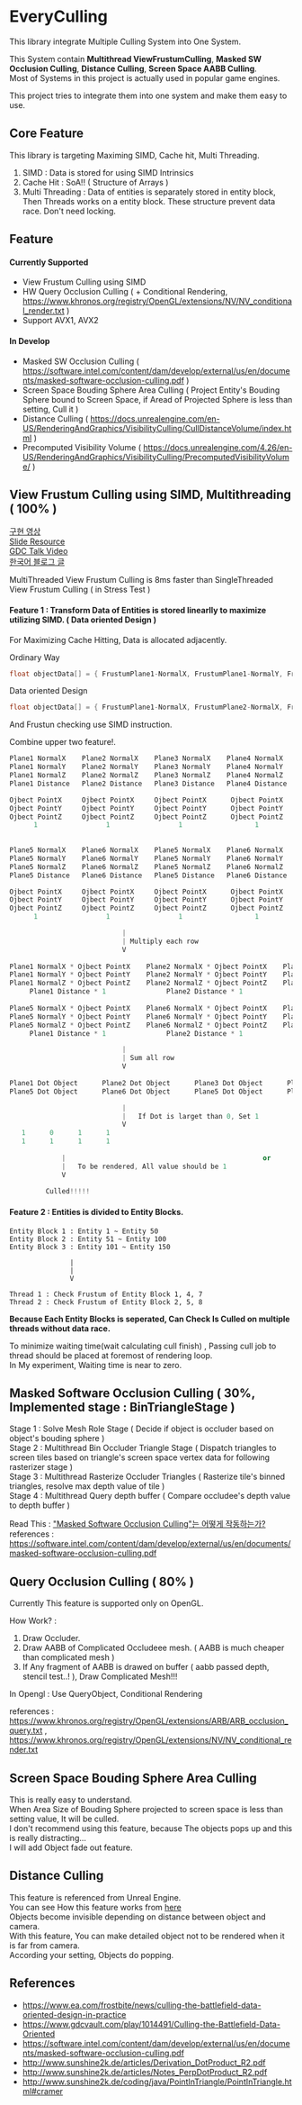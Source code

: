 # EveryCulling

This library integrate Multiple Culling System into One System.      

This System contain **Multithread ViewFrustumCulling**, **Masked SW Occlusion Culling**, **Distance Culling**, **Screen Space AABB Culling**.         
Most of Systems in this project is actually used in popular game engines.       

This project tries to integrate them into one system and make them easy to use.      

## Core Feature 
This library is targeting Maximing SIMD, Cache hit, Multi Threading.       
1. SIMD : Data is stored for using SIMD Intrinsics
2. Cache Hit : SoA!! ( Structure of Arrays )
3. Multi Threading : Data of entities is separately stored in entity block, Then Threads works on a entity block. These structure prevent data race. Don't need locking.

## Feature

#### Currently Supported
- View Frustum Culling using SIMD
- HW Query Occlusion Culling ( + Conditional Rendering, https://www.khronos.org/registry/OpenGL/extensions/NV/NV_conditional_render.txt )  
- Support AVX1, AVX2 

#### In Develop
- Masked SW Occlusion Culling ( https://software.intel.com/content/dam/develop/external/us/en/documents/masked-software-occlusion-culling.pdf )          
- Screen Space Bouding Sphere Area Culling ( Project Entity's Bouding Sphere bound to Screen Space, if Aread of Projected Sphere is less than setting, Cull it )    
- Distance Culling ( https://docs.unrealengine.com/en-US/RenderingAndGraphics/VisibilityCulling/CullDistanceVolume/index.html )  
- Precomputed Visibility Volume ( https://docs.unrealengine.com/4.26/en-US/RenderingAndGraphics/VisibilityCulling/PrecomputedVisibilityVolume/ )                          
              

## View Frustum Culling using SIMD, Multithreading ( 100% )

[구현 영상](https://youtu.be/G-IFukD2bNg)         
[Slide Resource](https://www.ea.com/frostbite/news/culling-the-battlefield-data-oriented-design-in-practice)        
[GDC Talk Video](https://www.gdcvault.com/play/1014491/Culling-the-Battlefield-Data-Oriented)   
[한국어 블로그 글](https://sungjjinkang.github.io/doom/c++/computergraphics/game/2021/04/02/viewfrustumculling.html)    

MultiThreaded View Frustum Culling is 8ms faster than SingleThreaded View Frustum Culling ( in Stress Test )

#### Feature 1 : Transform Data of Entities is stored linearlly to maximize utilizing SIMD. ( **Data oriented Design** )       
For Maximizing Cache Hitting, Data is allocated adjacently.     

Ordinary Way
```c++
float objectData[] = { FrustumPlane1-NormalX, FrustumPlane1-NormalY, FrustumPlane1-NormalZ, FrustumPlane1-Distance, FrustumPlane2-NormalX, FrustumPlane2-NormalY, FrustumPlane2-NormalZ, FrustumPlane2-Distance, FrustumPlane3-NormalX, FrustumPlane3-NormalY, FrustumPlane3-NormalZ, FrustumPlane3-Distance, FrustumPlane4-NormalX, FrustumPlane4-NormalY, FrustumPlane4-NormalZ, FrustumPlane4-Distance }
```

Data oriented Design
```c++
float objectData[] = { FrustumPlane1-NormalX, FrustumPlane2-NormalX, FrustumPlane3-NormalX, FrustumPlane4-NormalX, FrustumPlane1-NormalY, FrustumPlane2-NormalY, FrustumPlane3-NormalY, FrustumPlane4-NormalY, FrustumPlane1-NormalZ, FrustumPlane2-NormalZ, FrustumPlane3-NormalZ, FrustumPlane4-NormalZ, FrustumPlane1-Distance, FrustumPlane2-Distance, FrustumPlane3-Distance, FrustumPlane4-Distance }
```

And Frustun checking use SIMD instruction.   

Combine upper two feature!.    
```c++
Plane1 NormalX    Plane2 NormalX    Plane3 NormalX    Plane4 NormalX     
Plane1 NormalY    Plane2 NormalY    Plane3 NormalY    Plane4 NormalY     
Plane1 NormalZ    Plane2 NormalZ    Plane3 NormalZ    Plane4 NormalZ     
Plane1 Distance   Plane2 Distance   Plane3 Distance   Plane4 Distance     

Ojbect PointX     Ojbect PointX     Ojbect PointX      Ojbect PointX
Ojbect PointY     Ojbect PointY     Ojbect PointY      Ojbect PointY
Ojbect PointZ     Ojbect PointZ     Ojbect PointZ      Ojbect PointZ
      1                 1                 1                  1
      
      
Plane5 NormalX    Plane6 NormalX    Plane5 NormalX    Plane6 NormalX     
Plane5 NormalY    Plane6 NormalY    Plane5 NormalY    Plane6 NormalY     
Plane5 NormalZ    Plane6 NormalZ    Plane5 NormalZ    Plane6 NormalZ     
Plane5 Distance   Plane6 Distance   Plane5 Distance   Plane6 Distance     

Ojbect PointX     Ojbect PointX     Ojbect PointX      Ojbect PointX
Ojbect PointY     Ojbect PointY     Ojbect PointY      Ojbect PointY
Ojbect PointZ     Ojbect PointZ     Ojbect PointZ      Ojbect PointZ
      1                 1                 1                  1

                            |
                            | Multiply each row
                            V
                                    
Plane1 NormalX * Ojbect PointX    Plane2 NormalX * Ojbect PointX    Plane3 NormalX * Ojbect PointX    Plane4 NormalX * Ojbect PointX     
Plane1 NormalY * Ojbect PointY    Plane2 NormalY * Ojbect PointY    Plane3 NormalY * Ojbect PointY    Plane4 NormalY * Ojbect PointY
Plane1 NormalZ * Ojbect PointZ    Plane2 NormalZ * Ojbect PointZ    Plane3 NormalZ * Ojbect PointZ    Plane4 NormalZ * Ojbect PointZ
     Plane1 Distance * 1               Plane2 Distance * 1               Plane3 Distance * 1               Plane4 Distance * 1   
     
Plane5 NormalX * Ojbect PointX    Plane6 NormalX * Ojbect PointX    Plane5 NormalX * Ojbect PointX    Plane6 NormalX * Ojbect PointX     
Plane5 NormalY * Ojbect PointY    Plane6 NormalY * Ojbect PointY    Plane5 NormalY * Ojbect PointY    Plane6 NormalY * Ojbect PointY
Plane5 NormalZ * Ojbect PointZ    Plane6 NormalZ * Ojbect PointZ    Plane5 NormalZ * Ojbect PointZ    Plane6 NormalZ * Ojbect PointZ
     Plane1 Distance * 1               Plane2 Distance * 1               Plane3 Distance * 1               Plane4 Distance * 1   

                            |
                            | Sum all row
                            V
                        
Plane1 Dot Object      Plane2 Dot Object      Plane3 Dot Object      Plane4 Dot Object
Plane5 Dot Object      Plane6 Dot Object      Plane5 Dot Object      Plane6 Dot Object

                            |
                            |   If Dot is larget than 0, Set 1
                            V
   1      0      1      1                                                1      1      1      1                                                                  
   1      1      1      1                                                1      1      1      1
                                                                         
             |                                                 or                  |
             |   To be rendered, All value should be 1                             |   To be rendered, All value should be 1
             V                                                                     V
                                                                         
         Culled!!!!!                                                            Rendered
```


#### Feature 2 : Entities is divided to Entity Blocks.        
```
Entity Block 1 : Entity 1 ~ Entity 50 
Entity Block 2 : Entity 51 ~ Entity 100 
Entity Block 3 : Entity 101 ~ Entity 150
      
               |
               |
               V
             
Thread 1 : Check Frustum of Entity Block 1, 4, 7
Thread 2 : Check Frustum of Entity Block 2, 5, 8
```

**Because Each Entity Blocks is seperated, Can Check Is Culled on multiple threads without data race.** 

To minimize waiting time(wait calculating cull finish) , Passing cull job to thread should be placed at foremost of rendering loop.      
In My experiment, Waiting time is near to zero.

## Masked Software Occlusion Culling ( 30%, Implemented stage : BinTriangleStage )             
             
Stage 1 : Solve Mesh Role Stage ( Decide if object is occluder based on object's bouding sphere )             
Stage 2 : Multithread Bin Occluder Triangle Stage ( Dispatch triangles to screen tiles based on triangle's screen space vertex data for following rasterizer stage )             
Stage 3 : Multithread Rasterize Occluder Triangles ( Rasterize tile's binned triangles, resolve max depth value of tile )             
Stage 4 : Multithread Query depth buffer ( Compare occludee's depth value to depth buffer )             
             
Read This : ["Masked Software Occlusion Culling"는 어떻게 작동하는가?](https://github.com/SungJJinKang/EveryCulling/blob/main/CullingModule/MaskedSWOcclusionCulling/MaskedSWOcclusionCulling_HowWorks.md)           
references : https://software.intel.com/content/dam/develop/external/us/en/documents/masked-software-occlusion-culling.pdf         

## Query Occlusion Culling ( 80% )

Currently This feature is supported only on OpenGL.       

How Work? :       
1. Draw Occluder.        
2. Draw AABB of Complicated Occludeee mesh. ( AABB is much cheaper than complicated mesh )           
3. If Any fragment of AABB is drawed on buffer ( aabb passed depth, stencil test..! ), Draw Complicated Mesh!!!               

In Opengl : Use QueryObject, Conditional Rendering         

references : https://www.khronos.org/registry/OpenGL/extensions/ARB/ARB_occlusion_query.txt , https://www.khronos.org/registry/OpenGL/extensions/NV/NV_conditional_render.txt       

## Screen Space Bouding Sphere Area Culling

This is really easy to understand.    
When Area Size of Bouding Sphere projected to screen space is less than setting value, It will be culled.    
I don't recommend using this feature, because The objects pops up and this is really distracting...       
I will add Object fade out feature.    

## Distance Culling

This feature is referenced from Unreal Engine.     
You can see How this feature works from [here](https://docs.unrealengine.com/en-US/RenderingAndGraphics/VisibilityCulling/CullDistanceVolume/index.html)       
Objects become invisible depending on distance between object and camera.          
With this feature, You can make detailed object not to be rendered when it is far from camera.    
According your setting, Objects do popping.    



## References

- https://www.ea.com/frostbite/news/culling-the-battlefield-data-oriented-design-in-practice
- https://www.gdcvault.com/play/1014491/Culling-the-Battlefield-Data-Oriented
- https://software.intel.com/content/dam/develop/external/us/en/documents/masked-software-occlusion-culling.pdf
- http://www.sunshine2k.de/articles/Derivation_DotProduct_R2.pdf
- http://www.sunshine2k.de/articles/Notes_PerpDotProduct_R2.pdf
- http://www.sunshine2k.de/coding/java/PointInTriangle/PointInTriangle.html#cramer

